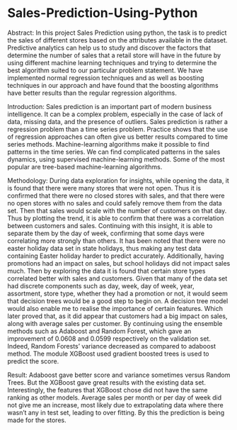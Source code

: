 # Sales-Prediction-Using-Python

Abstract:
       In this project Sales Prediction using python, the task is to predict the sales of different stores based on the attributes available in the dataset. Predictive analytics can help us to study and discover the factors that determine the number of sales that a retail store will have in the future by using different machine learning techniques and trying to determine the best algorithm suited to our particular problem statement. We have implemented normal regression techniques and as well as boosting techniques in our approach and have found that the boosting algorithms have better results than the regular regression algorithms.
       
 Introduction:
       Sales prediction is an important part of modern business intelligence. It can be a complex problem, especially in the case of lack of data, missing data, and the presence of outliers. Sales prediction is rather a regression problem than a time series problem. Practice shows that the use of regression approaches can often give us better results compared to time series methods. Machine-learning algorithms make it possible to find patterns in the time series. We can find complicated patterns in the sales dynamics, using supervised machine-learning methods. Some of the most popular are tree-based machine-learning algorithms.
       
 Methodology:
        During data exploration for insights, while opening the data, it is found that there were many stores that were not open. Thus it is confirmed that there were no closed stores with sales, and that there were no open stores with no sales and could safely remove them from the data set. Then that sales would scale with the number of customers on that day. Thus by plotting the trend, it is able to confirm that there was a correlation between customers and sales. Continuing with this insight, it is able to separate them by the day of week, confirming that some days were correlating more strongly than others. It has been noted that there were no easter holiday data set in state holidays, thus making any test data containing Easter holiday harder to predict accurately. Additionally, having promotions had an impact on sales, but school holidays did not impact sales much. Then by exploring the data it is found that certain store types correlated better with sales and customers.
     Given that many of the data set had discrete components such as day, week, day of week, year, assortment, store type, whether they had a promotion or not, it would seem that decision trees would be a good step to begin on. A decision tree model would also enable me to realise the importance of certain features.  Which later proved that, as it did appear that customers had a big impact on sales, along with average sales per customer. By continuing using the ensemble methods such as Adaboost and Random Forest, which gave an improvement of 0.0608 and 0.0599 respectively on the validation set. Indeed, Random Forests’ variance decreased as compared to adaboost method. The module XGBoost used gradient boosted trees is used to predict the score.
     
 Result:
       Adaboost gave better score and variance sometimes versus Random Trees. But the XGBoost  gave great results with the existing data set. Interestingly, the features that XGBoost chose did not have the same ranking as other models. Average sales per month or per day of week did not give me an increase, most likely due to extrapolating data where there wasn’t any in test set, leading to over fitting. By this the prediction is being made for the stores. 
